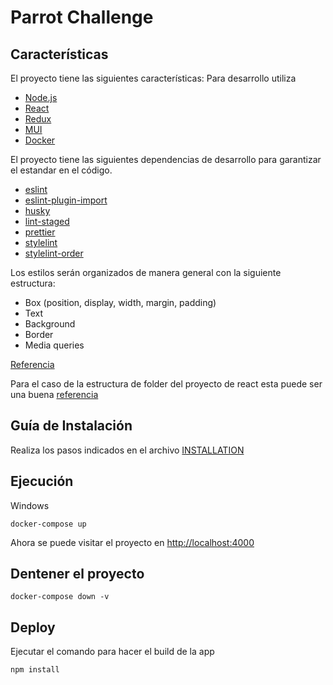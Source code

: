 # Parrot Challenge

## Características
El proyecto tiene las siguientes características:
Para desarrollo utiliza
- [Node.js](https://nodejs.org/en/)
- [React](https://github.com/facebook/react)
- [Redux](https://redux.js.org/introduction/installation)
- [MUI](https://mui.com/)
- [Docker](https://docs.docker.com/desktop/windows/install/)

El proyecto tiene las siguientes dependencias de desarrollo para garantizar el
estandar en el código.

- [eslint](https://github.com/eslint/eslint)
- [eslint-plugin-import](https://github.com/benmosher/eslint-plugin-import)
- [husky](https://github.com/typicode/husky)
- [lint-staged](https://github.com/okonet/lint-staged#readme)
- [prettier](https://prettier.io/docs/en/configuration.html)
- [stylelint](https://stylelint.io/)
- [stylelint-order](https://github.com/hudochenkov/stylelint-order)

Los estilos serán organizados de manera general con la siguiente estructura:
- Box (position, display, width, margin, padding)
- Text
- Background
- Border
- Media queries

[Referencia](https://medium.com/@mciastek/s-css-best-practices-that-you-have-not-yet-known-ba2f6329b5dd)

Para el caso de la estructura de folder del proyecto de react esta puede ser una
buena [referencia](https://www.instagram.com/p/CKLjgarAEh2/)

## Guía de Instalación
Realiza los pasos indicados en el archivo [INSTALLATION](INSTALLATION.md)
## Ejecución
Windows

```shell
docker-compose up
```

Ahora se puede visitar el proyecto en <http://localhost:4000>

## Dentener el proyecto
```shell
docker-compose down -v  
```
## Deploy

Ejecutar el comando para hacer el build de la app

```shell
npm install
```
